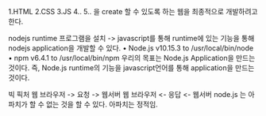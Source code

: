1.HTML
2.CSS
3.JS
4..
5..
을 create 할 수 있도록 하는 웹을 최종적으로 개발하려고 한다.

nodejs runtime 프로그램을 설치 -> javascript를 통해 runtime에 있는 기능을 통해 nodejs application을 개발할 수 있다. 
	•	Node.js v10.15.3 to /usr/local/bin/node
	•	npm v6.4.1 to /usr/local/bin/npm
우리의 목표는 Node.js Application을 만드는 것이다.
즉, Node.js runtime의 기능을 javascript언어를 통해 application을 만드는 것이다.

빅 픽처
웹 브라우저 -> 요청 -> 웹서버
웹 브라우저 <- 응답 <- 웹서버
node.js 는 아파치가 할 수 없는 것을 할 수 있다.
아파치는 정적임.

